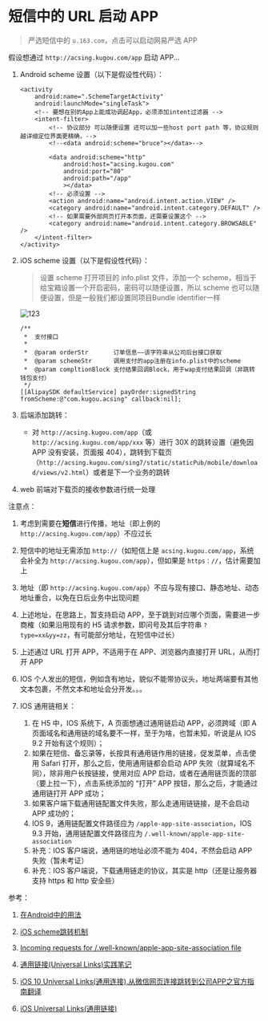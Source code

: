 # 短信中的 URL 启动 APP

> 严选短信中的 `u.163.com`，点击可以启动网易严选 APP

假设想通过 `http://acsing.kugou.com/app` 启动 APP...

1. Android scheme 设置（以下是假设性代码）：

    ```
    <activity
        android:name=".SchemeTargetActivity"
        android:launchMode="singleTask">
        <!-- 要想在别的App上能成功调起App，必须添加intent过滤器 -->
        <intent-filter>
            <!-- 协议部分 可以随便设置 还可以加一些host port path 等，协议规则越详细定位界面更精确，-->
            <!--<data android:scheme="bruce"></data>-->

            <data android:scheme="http"
                android:host="acsing.kugou.com"
                android:port="80"
                android:path="/app"
                ></data>
            <!-- 必须设置 -->
            <action android:name="android.intent.action.VIEW" />
            <category android:name="android.intent.category.DEFAULT" />
            <!-- 如果需要外部网页打开本页面，还需要设置这个 -->
            <category android:name="android.intent.category.BROWSABLE" />
        </intent-filter>
    </activity>
    ```

1. iOS scheme 设置（以下是假设性代码）：

    > 设置 scheme 打开项目的 info.plist 文件，添加一个 scheme，相当于给宝箱设置一个开启密码，密码可以随便设置，所以 scheme 也可以随便设置，但是一般我们都设置同项目Bundle identifier一样

    ![123](https://upload-images.jianshu.io/upload_images/2785125-156d2ee0ed8f1e3d.png?imageMogr2/auto-orient/strip%7CimageView2/2/w/1000)

    ```
    /**
     *  支付接口
     *
     *  @param orderStr       订单信息——该字符串从公司后台接口获取
     *  @param schemeStr      调用支付的app注册在info.plist中的scheme
     *  @param compltionBlock 支付结果回调Block，用于wap支付结果回调（非跳转钱包支付）
     */
    [[AlipaySDK defaultService] payOrder:signedString fromScheme:@"com.kugou.acsing" callback:nil];
    ```

1. 后端添加跳转：

    * 对 `http://acsing.kugou.com/app`（或 `http://acsing.kugou.com/app/xxx` 等）进行 30X 的跳转设置（避免因 APP 没有安装，页面报 404），跳转到下载页（`http://acsing.kugou.com/sing7/static/staticPub/mobile/download/views/v2.html`）或者是下一个业务的跳转

1. web 前端对下载页的接收参数进行统一处理

注意点：

1. 考虑到需要在**短信**进行传播，地址（即上例的 `http://acsing.kugou.com/app`）不应过长

1. 短信中的地址无需添加 `http://`（如短信上是 `acsing.kugou.com/app`，系统会补全为 `http://acsing.kugou.com/app`），但如果是 `https：//`，估计需要加上

1. 地址（即 `http://acsing.kugou.com/app`）不应与现有接口、静态地址、动态地址重合，以免在日后业务中出现问题

1. 上述地址，在思路上，暂支持启动 APP，至于跳到对应哪个页面，需要进一步商榷（如果沿用现有的 H5 请求参数，即问号及其后字符串 `?type=xx&yy=zz`，有可能部分地址，在短信中过长）

1. 上述通过 URL 打开 APP，不适用于在 APP、浏览器内直接打开 URL，从而打开 APP

1. IOS 个人发出的短信，例如含有地址，貌似不能带协议头，地址两端要有其他文本包裹，不然文本和地址会分开发。。。

1. IOS 通用链相关：
    1. 在 H5 中，IOS 系统下，A 页面想通过通用链启动 APP，必须跨域（即 A 页面域名和通用链的域名要不一样，至于为啥，也暂未知，听说是从 IOS 9.2 开始有这个规则）；
    1. 如果在短信、备忘录等，长按具有通用链作用的链接，促发菜单，点击使用 Safari 打开，那么之后，使用通用链都会启动 APP 失败（就算域名不同），除非用户长按链接，使用对应 APP 启动，或者在通用链页面的顶部（要上拉一下），点击系统添加的 “打开” APP 按钮，那么之后，才能通过通用链打开 APP 成功；
    1. 如果客户端下载通用链配置文件失败，那么走通用链链接，是不会启动 APP 成功的；
    1. IOS 9，通用链配置文件路径应为 `/apple-app-site-association`，IOS 9.3 开始，通用链配置文件路径应为 `/.well-known/apple-app-site-association`
    1. 补充：IOS 客户端说，通用链的地址必须不能为 404，不然会启动 APP 失败（暂未考证）
    1. 补充：IOS 客户端说，下载通用链走的协议，其实是 http（还是让服务器支持 https 和 http 安全些）

参考：

1. [在Android中的用法](https://www.jianshu.com/p/4e006f9a7821)

1. [iOS scheme跳转机制](https://www.jianshu.com/p/138b44833cda)

1. [Incoming requests for /.well-known/apple-app-site-association file](https://www.cnblogs.com/xilifeng/p/5382109.html)

1. [通用链接(Universal Links)实践笔记](https://blog.csdn.net/leochang130731/article/details/60143994)

1. [iOS 10 Universal Links(通用连接),从微信网页连接跳转到公司APP之官方指南翻译](https://blog.csdn.net/kuangdacaikuang/article/details/52955070)

1. [iOS Universal Links(通用链接)](https://blog.csdn.net/yohunl/article/details/51036027)